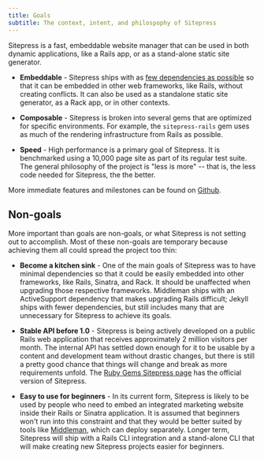 ```yaml
---
title: Goals
subtitle: The context, intent, and philospophy of Sitepress
---
```


Sitepress is a fast, embeddable website manager that can be used in both dynamic applications, like a Rails app, or as a stand-alone static site generator.

* **Embeddable** - Sitepress ships with as [few dependencies as possible](https://github.com/sitepress/sitepress/blob/master/sitepress/sitepress.gemspec#L24) so that it can be embedded in other web frameworks, like Rails, without creating conflicts. It can also be used as a standalone static site generator, as a Rack app, or in other contexts.

* **Composable** - Sitepress is broken into several gems that are optimized for specific environments. For example, the `sitepress-rails` gem uses as much of the rendering infrastructure from Rails as possible.

* **Speed** - High performance is a primary goal of Sitepress. It is benchmarked using a 10,000 page site as part of its regular test suite. The general philosophy of the project is "less is more" -- that is, the less code needed for Sitepress, the the better.

More immediate features and milestones can be found on [Github](https://github.com/sitepress/sitepress/projects).

## Non-goals

More important than goals are non-goals, or what Sitepress is not setting out to accomplish. Most of these non-goals are temporary because achieving them all could spread the project too thin:

* **Become a kitchen sink** - One of the main goals of Sitepress was to have minimal dependencies so that it could be easily embedded into other frameworks, like Rails, Sinatra, and Rack. It should be unaffected when upgrading those respective frameworks. Middleman ships with an ActiveSupport dependency that makes upgrading Rails difficult; Jekyll ships with fewer dependencies, but still includes many that are unnecessary for Sitepress to achieve its goals.

* **Stable API before 1.0** - Sitepress is being actively developed on a public Rails web application that receives approximately 2 million visitors per month. The internal API has settled down enough for it to be usable by a content and development team without drastic changes, but there is still a pretty good chance that things will change and break as more requirements unfold. The [Ruby Gems Sitepress page](https://rubygems.org/gems/sitepress) has the official version of Sitepress.

* **Easy to use for beginners** - In its current form, Sitepress is likely to be used by people who need to embed an integrated marketing website inside their Rails or Sinatra application. It is assumed that beginners won't run into this constraint and that they would be better suited by tools like [Middleman](https://www.middlemanapp.com/), which can deploy separately. Longer term, Sitepress will ship with a Rails CLI integration and a stand-alone CLI that will make creating new Sitepress projects easier for beginners.

